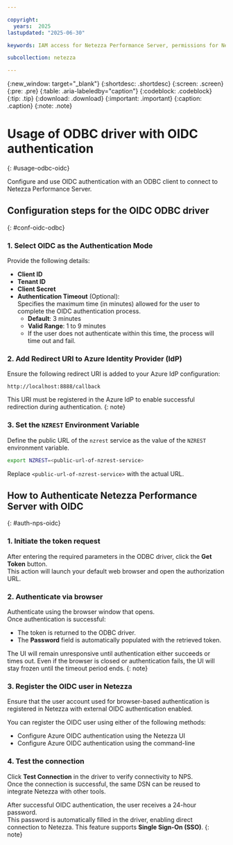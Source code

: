 ```yaml
---

copyright:
  years:  2025
lastupdated: "2025-06-30"

keywords: IAM access for Netezza Performance Server, permissions for Netezza Performance Server, identity and access management for Netezza Performance Server, roles for Netezza Performance Server, actions for Netezza Performance Server, assigning access for Netezza Performance Server

subcollection: netezza

---
```


{:new_window: target="_blank"}
{:shortdesc: .shortdesc}
{:screen: .screen}
{:pre: .pre}
{:table: .aria-labeledby="caption"}
{:codeblock: .codeblock}
{:tip: .tip}
{:download: .download}
{:important: .important}
{:caption: .caption}
{:note: .note}

# Usage of ODBC driver with OIDC authentication
{: #usage-odbc-oidc}

Configure and use OIDC authentication with an ODBC client to connect to Netezza Performance Server.

## Configuration steps for the OIDC ODBC driver
{: #conf-oidc-odbc}

### 1. Select OIDC as the Authentication Mode

Provide the following details:

- **Client ID**
- **Tenant ID**
- **Client Secret**
- **Authentication Timeout** (Optional):  
  Specifies the maximum time (in minutes) allowed for the user to complete the OIDC authentication process.  
  - **Default**: 3 minutes  
  - **Valid Range**: 1 to 9 minutes  
  - If the user does not authenticate within this time, the process will time out and fail.

### 2. Add Redirect URI to Azure Identity Provider (IdP)

Ensure the following redirect URI is added to your Azure IdP configuration:

```url
http://localhost:8888/callback
```

This URI must be registered in the Azure IdP to enable successful redirection during authentication.
{: note}

### 3. Set the `NZREST` Environment Variable

Define the public URL of the `nzrest` service as the value of the `NZREST` environment variable.

```bash
export NZREST=<public-url-of-nzrest-service>
```

Replace `<public-url-of-nzrest-service>` with the actual URL.

## How to Authenticate Netezza Performance Server with OIDC
{: #auth-nps-oidc}

### 1. Initiate the token request

After entering the required parameters in the ODBC driver, click the **Get Token** button.  
This action will launch your default web browser and open the authorization URL.

### 2. Authenticate via browser

Authenticate using the browser window that opens.  
Once authentication is successful:

- The token is returned to the ODBC driver.
- The **Password** field is automatically populated with the retrieved token.

The UI will remain unresponsive until authentication either succeeds or times out. Even if the browser is closed or authentication fails, the UI will stay frozen until the timeout period ends.
{: note}

### 3. Register the OIDC user in Netezza

Ensure that the user account used for browser-based authentication is registered in Netezza with external OIDC authentication enabled.

You can register the OIDC user using either of the following methods:

- Configure Azure OIDC authentication using the Netezza UI
- Configure Azure OIDC authentication using the command-line

### 4. Test the connection

Click **Test Connection** in the driver to verify connectivity to NPS.  
Once the connection is successful, the same DSN can be reused to integrate Netezza with other tools.

After successful OIDC authentication, the user receives a 24-hour password.  
This password is automatically filled in the driver, enabling direct connection to Netezza. This feature supports **Single Sign-On (SSO)**.
{: note}
